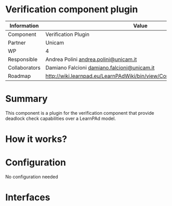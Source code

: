 Verification component plugin
====================

Information   | Value
------------- | --------
Component     | Verification Plugin
Partner       | Unicam
WP            | 4
Responsible   | Andrea Polini <andrea.polini@unicam.it>
Collaborators | Damiano Falcioni <damiano.falcioni@unicam.it>
Roadmap       | http://wiki.learnpad.eu/LearnPAdWiki/bin/view/Component/Model+Verification

# Summary
This component is a plugin for the verification component that provide deadlock check capabilities over a LearnPAd model.

# How it works?


# Configuration
No configuration needed

# Interfaces

